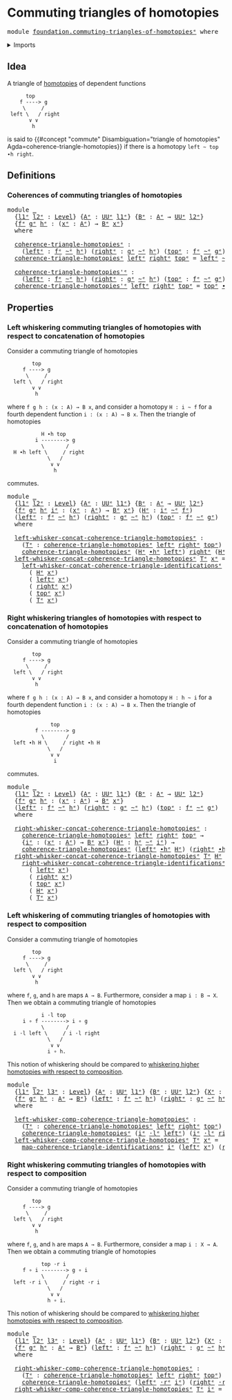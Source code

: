 # Commuting triangles of homotopies

<pre class="Agda"><a id="46" class="Keyword">module</a> <a id="53" href="foundation.commuting-triangles-of-homotopies%25E1%25B5%2589.html" class="Module">foundation.commuting-triangles-of-homotopiesᵉ</a> <a id="99" class="Keyword">where</a>
</pre>
<details><summary>Imports</summary>

<pre class="Agda"><a id="155" class="Keyword">open</a> <a id="160" class="Keyword">import</a> <a id="167" href="foundation.commuting-triangles-of-identifications%25E1%25B5%2589.html" class="Module">foundation.commuting-triangles-of-identificationsᵉ</a>
<a id="218" class="Keyword">open</a> <a id="223" class="Keyword">import</a> <a id="230" href="foundation.universe-levels%25E1%25B5%2589.html" class="Module">foundation.universe-levelsᵉ</a>
<a id="258" class="Keyword">open</a> <a id="263" class="Keyword">import</a> <a id="270" href="foundation.whiskering-homotopies-composition%25E1%25B5%2589.html" class="Module">foundation.whiskering-homotopies-compositionᵉ</a>

<a id="317" class="Keyword">open</a> <a id="322" class="Keyword">import</a> <a id="329" href="foundation-core.function-types%25E1%25B5%2589.html" class="Module">foundation-core.function-typesᵉ</a>
<a id="361" class="Keyword">open</a> <a id="366" class="Keyword">import</a> <a id="373" href="foundation-core.homotopies%25E1%25B5%2589.html" class="Module">foundation-core.homotopiesᵉ</a>
</pre>
</details>

## Idea

A triangle of [homotopies](foundation-core.homotopies.md) of dependent functions

```text
      top
    f ----> g
     \     /
 left \   / right
       ∨ ∨
        h
```

is said to
{{#concept "commute" Disambiguation="triangle of homotopies" Agda=coherence-triangle-homotopies}}
if there is a homotopy `left ~ top ∙h right`.

## Definitions

### Coherences of commuting triangles of homotopies

<pre class="Agda"><a id="831" class="Keyword">module</a> <a id="838" href="foundation.commuting-triangles-of-homotopies%25E1%25B5%2589.html#838" class="Module">_</a>
  <a id="842" class="Symbol">{</a><a id="843" href="foundation.commuting-triangles-of-homotopies%25E1%25B5%2589.html#843" class="Bound">l1ᵉ</a> <a id="847" href="foundation.commuting-triangles-of-homotopies%25E1%25B5%2589.html#847" class="Bound">l2ᵉ</a> <a id="851" class="Symbol">:</a> <a id="853" href="Agda.Primitive.html#742" class="Postulate">Level</a><a id="858" class="Symbol">}</a> <a id="860" class="Symbol">{</a><a id="861" href="foundation.commuting-triangles-of-homotopies%25E1%25B5%2589.html#861" class="Bound">Aᵉ</a> <a id="864" class="Symbol">:</a> <a id="866" href="Agda.Primitive.html#429" class="Primitive">UUᵉ</a> <a id="870" href="foundation.commuting-triangles-of-homotopies%25E1%25B5%2589.html#843" class="Bound">l1ᵉ</a><a id="873" class="Symbol">}</a> <a id="875" class="Symbol">{</a><a id="876" href="foundation.commuting-triangles-of-homotopies%25E1%25B5%2589.html#876" class="Bound">Bᵉ</a> <a id="879" class="Symbol">:</a> <a id="881" href="foundation.commuting-triangles-of-homotopies%25E1%25B5%2589.html#861" class="Bound">Aᵉ</a> <a id="884" class="Symbol">→</a> <a id="886" href="Agda.Primitive.html#429" class="Primitive">UUᵉ</a> <a id="890" href="foundation.commuting-triangles-of-homotopies%25E1%25B5%2589.html#847" class="Bound">l2ᵉ</a><a id="893" class="Symbol">}</a>
  <a id="897" class="Symbol">{</a><a id="898" href="foundation.commuting-triangles-of-homotopies%25E1%25B5%2589.html#898" class="Bound">fᵉ</a> <a id="901" href="foundation.commuting-triangles-of-homotopies%25E1%25B5%2589.html#901" class="Bound">gᵉ</a> <a id="904" href="foundation.commuting-triangles-of-homotopies%25E1%25B5%2589.html#904" class="Bound">hᵉ</a> <a id="907" class="Symbol">:</a> <a id="909" class="Symbol">(</a><a id="910" href="foundation.commuting-triangles-of-homotopies%25E1%25B5%2589.html#910" class="Bound">xᵉ</a> <a id="913" class="Symbol">:</a> <a id="915" href="foundation.commuting-triangles-of-homotopies%25E1%25B5%2589.html#861" class="Bound">Aᵉ</a><a id="917" class="Symbol">)</a> <a id="919" class="Symbol">→</a> <a id="921" href="foundation.commuting-triangles-of-homotopies%25E1%25B5%2589.html#876" class="Bound">Bᵉ</a> <a id="924" href="foundation.commuting-triangles-of-homotopies%25E1%25B5%2589.html#910" class="Bound">xᵉ</a><a id="926" class="Symbol">}</a>
  <a id="930" class="Keyword">where</a>

  <a id="939" href="foundation.commuting-triangles-of-homotopies%25E1%25B5%2589.html#939" class="Function">coherence-triangle-homotopiesᵉ</a> <a id="970" class="Symbol">:</a>
    <a id="976" class="Symbol">(</a><a id="977" href="foundation.commuting-triangles-of-homotopies%25E1%25B5%2589.html#977" class="Bound">leftᵉ</a> <a id="983" class="Symbol">:</a> <a id="985" href="foundation.commuting-triangles-of-homotopies%25E1%25B5%2589.html#898" class="Bound">fᵉ</a> <a id="988" href="foundation-core.homotopies%25E1%25B5%2589.html#2800" class="Function Operator">~ᵉ</a> <a id="991" href="foundation.commuting-triangles-of-homotopies%25E1%25B5%2589.html#904" class="Bound">hᵉ</a><a id="993" class="Symbol">)</a> <a id="995" class="Symbol">(</a><a id="996" href="foundation.commuting-triangles-of-homotopies%25E1%25B5%2589.html#996" class="Bound">rightᵉ</a> <a id="1003" class="Symbol">:</a> <a id="1005" href="foundation.commuting-triangles-of-homotopies%25E1%25B5%2589.html#901" class="Bound">gᵉ</a> <a id="1008" href="foundation-core.homotopies%25E1%25B5%2589.html#2800" class="Function Operator">~ᵉ</a> <a id="1011" href="foundation.commuting-triangles-of-homotopies%25E1%25B5%2589.html#904" class="Bound">hᵉ</a><a id="1013" class="Symbol">)</a> <a id="1015" class="Symbol">(</a><a id="1016" href="foundation.commuting-triangles-of-homotopies%25E1%25B5%2589.html#1016" class="Bound">topᵉ</a> <a id="1021" class="Symbol">:</a> <a id="1023" href="foundation.commuting-triangles-of-homotopies%25E1%25B5%2589.html#898" class="Bound">fᵉ</a> <a id="1026" href="foundation-core.homotopies%25E1%25B5%2589.html#2800" class="Function Operator">~ᵉ</a> <a id="1029" href="foundation.commuting-triangles-of-homotopies%25E1%25B5%2589.html#901" class="Bound">gᵉ</a><a id="1031" class="Symbol">)</a> <a id="1033" class="Symbol">→</a> <a id="1035" href="Agda.Primitive.html#429" class="Primitive">UUᵉ</a> <a id="1039" class="Symbol">(</a><a id="1040" href="foundation.commuting-triangles-of-homotopies%25E1%25B5%2589.html#843" class="Bound">l1ᵉ</a> <a id="1044" href="Agda.Primitive.html#961" class="Primitive Operator">⊔</a> <a id="1046" href="foundation.commuting-triangles-of-homotopies%25E1%25B5%2589.html#847" class="Bound">l2ᵉ</a><a id="1049" class="Symbol">)</a>
  <a id="1053" href="foundation.commuting-triangles-of-homotopies%25E1%25B5%2589.html#939" class="Function">coherence-triangle-homotopiesᵉ</a> <a id="1084" href="foundation.commuting-triangles-of-homotopies%25E1%25B5%2589.html#1084" class="Bound">leftᵉ</a> <a id="1090" href="foundation.commuting-triangles-of-homotopies%25E1%25B5%2589.html#1090" class="Bound">rightᵉ</a> <a id="1097" href="foundation.commuting-triangles-of-homotopies%25E1%25B5%2589.html#1097" class="Bound">topᵉ</a> <a id="1102" class="Symbol">=</a> <a id="1104" href="foundation.commuting-triangles-of-homotopies%25E1%25B5%2589.html#1084" class="Bound">leftᵉ</a> <a id="1110" href="foundation-core.homotopies%25E1%25B5%2589.html#2800" class="Function Operator">~ᵉ</a> <a id="1113" href="foundation.commuting-triangles-of-homotopies%25E1%25B5%2589.html#1097" class="Bound">topᵉ</a> <a id="1118" href="foundation-core.homotopies%25E1%25B5%2589.html#3445" class="Function Operator">∙hᵉ</a> <a id="1122" href="foundation.commuting-triangles-of-homotopies%25E1%25B5%2589.html#1090" class="Bound">rightᵉ</a>

  <a id="1132" href="foundation.commuting-triangles-of-homotopies%25E1%25B5%2589.html#1132" class="Function">coherence-triangle-homotopies&#39;ᵉ</a> <a id="1164" class="Symbol">:</a>
    <a id="1170" class="Symbol">(</a><a id="1171" href="foundation.commuting-triangles-of-homotopies%25E1%25B5%2589.html#1171" class="Bound">leftᵉ</a> <a id="1177" class="Symbol">:</a> <a id="1179" href="foundation.commuting-triangles-of-homotopies%25E1%25B5%2589.html#898" class="Bound">fᵉ</a> <a id="1182" href="foundation-core.homotopies%25E1%25B5%2589.html#2800" class="Function Operator">~ᵉ</a> <a id="1185" href="foundation.commuting-triangles-of-homotopies%25E1%25B5%2589.html#904" class="Bound">hᵉ</a><a id="1187" class="Symbol">)</a> <a id="1189" class="Symbol">(</a><a id="1190" href="foundation.commuting-triangles-of-homotopies%25E1%25B5%2589.html#1190" class="Bound">rightᵉ</a> <a id="1197" class="Symbol">:</a> <a id="1199" href="foundation.commuting-triangles-of-homotopies%25E1%25B5%2589.html#901" class="Bound">gᵉ</a> <a id="1202" href="foundation-core.homotopies%25E1%25B5%2589.html#2800" class="Function Operator">~ᵉ</a> <a id="1205" href="foundation.commuting-triangles-of-homotopies%25E1%25B5%2589.html#904" class="Bound">hᵉ</a><a id="1207" class="Symbol">)</a> <a id="1209" class="Symbol">(</a><a id="1210" href="foundation.commuting-triangles-of-homotopies%25E1%25B5%2589.html#1210" class="Bound">topᵉ</a> <a id="1215" class="Symbol">:</a> <a id="1217" href="foundation.commuting-triangles-of-homotopies%25E1%25B5%2589.html#898" class="Bound">fᵉ</a> <a id="1220" href="foundation-core.homotopies%25E1%25B5%2589.html#2800" class="Function Operator">~ᵉ</a> <a id="1223" href="foundation.commuting-triangles-of-homotopies%25E1%25B5%2589.html#901" class="Bound">gᵉ</a><a id="1225" class="Symbol">)</a> <a id="1227" class="Symbol">→</a> <a id="1229" href="Agda.Primitive.html#429" class="Primitive">UUᵉ</a> <a id="1233" class="Symbol">(</a><a id="1234" href="foundation.commuting-triangles-of-homotopies%25E1%25B5%2589.html#843" class="Bound">l1ᵉ</a> <a id="1238" href="Agda.Primitive.html#961" class="Primitive Operator">⊔</a> <a id="1240" href="foundation.commuting-triangles-of-homotopies%25E1%25B5%2589.html#847" class="Bound">l2ᵉ</a><a id="1243" class="Symbol">)</a>
  <a id="1247" href="foundation.commuting-triangles-of-homotopies%25E1%25B5%2589.html#1132" class="Function">coherence-triangle-homotopies&#39;ᵉ</a> <a id="1279" href="foundation.commuting-triangles-of-homotopies%25E1%25B5%2589.html#1279" class="Bound">leftᵉ</a> <a id="1285" href="foundation.commuting-triangles-of-homotopies%25E1%25B5%2589.html#1285" class="Bound">rightᵉ</a> <a id="1292" href="foundation.commuting-triangles-of-homotopies%25E1%25B5%2589.html#1292" class="Bound">topᵉ</a> <a id="1297" class="Symbol">=</a> <a id="1299" href="foundation.commuting-triangles-of-homotopies%25E1%25B5%2589.html#1292" class="Bound">topᵉ</a> <a id="1304" href="foundation-core.homotopies%25E1%25B5%2589.html#3445" class="Function Operator">∙hᵉ</a> <a id="1308" href="foundation.commuting-triangles-of-homotopies%25E1%25B5%2589.html#1285" class="Bound">rightᵉ</a> <a id="1315" href="foundation-core.homotopies%25E1%25B5%2589.html#2800" class="Function Operator">~ᵉ</a> <a id="1318" href="foundation.commuting-triangles-of-homotopies%25E1%25B5%2589.html#1279" class="Bound">leftᵉ</a>
</pre>
## Properties

### Left whiskering commuting triangles of homotopies with respect to concatenation of homotopies

Consider a commuting triangle of homotopies

```text
        top
     f ----> g
      \     /
  left \   / right
        ∨ ∨
         h
```

where `f g h : (x : A) → B x`, and consider a homotopy `H : i ~ f` for a fourth
dependent function `i : (x : A) → B x`. Then the triangle of homotopies

```text
           H ∙h top
         i --------> g
           \       /
  H ∙h left \     / right
             \   /
              ∨ ∨
               h
```

commutes.

<pre class="Agda"><a id="1913" class="Keyword">module</a> <a id="1920" href="foundation.commuting-triangles-of-homotopies%25E1%25B5%2589.html#1920" class="Module">_</a>
  <a id="1924" class="Symbol">{</a><a id="1925" href="foundation.commuting-triangles-of-homotopies%25E1%25B5%2589.html#1925" class="Bound">l1ᵉ</a> <a id="1929" href="foundation.commuting-triangles-of-homotopies%25E1%25B5%2589.html#1929" class="Bound">l2ᵉ</a> <a id="1933" class="Symbol">:</a> <a id="1935" href="Agda.Primitive.html#742" class="Postulate">Level</a><a id="1940" class="Symbol">}</a> <a id="1942" class="Symbol">{</a><a id="1943" href="foundation.commuting-triangles-of-homotopies%25E1%25B5%2589.html#1943" class="Bound">Aᵉ</a> <a id="1946" class="Symbol">:</a> <a id="1948" href="Agda.Primitive.html#429" class="Primitive">UUᵉ</a> <a id="1952" href="foundation.commuting-triangles-of-homotopies%25E1%25B5%2589.html#1925" class="Bound">l1ᵉ</a><a id="1955" class="Symbol">}</a> <a id="1957" class="Symbol">{</a><a id="1958" href="foundation.commuting-triangles-of-homotopies%25E1%25B5%2589.html#1958" class="Bound">Bᵉ</a> <a id="1961" class="Symbol">:</a> <a id="1963" href="foundation.commuting-triangles-of-homotopies%25E1%25B5%2589.html#1943" class="Bound">Aᵉ</a> <a id="1966" class="Symbol">→</a> <a id="1968" href="Agda.Primitive.html#429" class="Primitive">UUᵉ</a> <a id="1972" href="foundation.commuting-triangles-of-homotopies%25E1%25B5%2589.html#1929" class="Bound">l2ᵉ</a><a id="1975" class="Symbol">}</a>
  <a id="1979" class="Symbol">{</a><a id="1980" href="foundation.commuting-triangles-of-homotopies%25E1%25B5%2589.html#1980" class="Bound">fᵉ</a> <a id="1983" href="foundation.commuting-triangles-of-homotopies%25E1%25B5%2589.html#1983" class="Bound">gᵉ</a> <a id="1986" href="foundation.commuting-triangles-of-homotopies%25E1%25B5%2589.html#1986" class="Bound">hᵉ</a> <a id="1989" href="foundation.commuting-triangles-of-homotopies%25E1%25B5%2589.html#1989" class="Bound">iᵉ</a> <a id="1992" class="Symbol">:</a> <a id="1994" class="Symbol">(</a><a id="1995" href="foundation.commuting-triangles-of-homotopies%25E1%25B5%2589.html#1995" class="Bound">xᵉ</a> <a id="1998" class="Symbol">:</a> <a id="2000" href="foundation.commuting-triangles-of-homotopies%25E1%25B5%2589.html#1943" class="Bound">Aᵉ</a><a id="2002" class="Symbol">)</a> <a id="2004" class="Symbol">→</a> <a id="2006" href="foundation.commuting-triangles-of-homotopies%25E1%25B5%2589.html#1958" class="Bound">Bᵉ</a> <a id="2009" href="foundation.commuting-triangles-of-homotopies%25E1%25B5%2589.html#1995" class="Bound">xᵉ</a><a id="2011" class="Symbol">}</a> <a id="2013" class="Symbol">(</a><a id="2014" href="foundation.commuting-triangles-of-homotopies%25E1%25B5%2589.html#2014" class="Bound">Hᵉ</a> <a id="2017" class="Symbol">:</a> <a id="2019" href="foundation.commuting-triangles-of-homotopies%25E1%25B5%2589.html#1989" class="Bound">iᵉ</a> <a id="2022" href="foundation-core.homotopies%25E1%25B5%2589.html#2800" class="Function Operator">~ᵉ</a> <a id="2025" href="foundation.commuting-triangles-of-homotopies%25E1%25B5%2589.html#1980" class="Bound">fᵉ</a><a id="2027" class="Symbol">)</a>
  <a id="2031" class="Symbol">(</a><a id="2032" href="foundation.commuting-triangles-of-homotopies%25E1%25B5%2589.html#2032" class="Bound">leftᵉ</a> <a id="2038" class="Symbol">:</a> <a id="2040" href="foundation.commuting-triangles-of-homotopies%25E1%25B5%2589.html#1980" class="Bound">fᵉ</a> <a id="2043" href="foundation-core.homotopies%25E1%25B5%2589.html#2800" class="Function Operator">~ᵉ</a> <a id="2046" href="foundation.commuting-triangles-of-homotopies%25E1%25B5%2589.html#1986" class="Bound">hᵉ</a><a id="2048" class="Symbol">)</a> <a id="2050" class="Symbol">(</a><a id="2051" href="foundation.commuting-triangles-of-homotopies%25E1%25B5%2589.html#2051" class="Bound">rightᵉ</a> <a id="2058" class="Symbol">:</a> <a id="2060" href="foundation.commuting-triangles-of-homotopies%25E1%25B5%2589.html#1983" class="Bound">gᵉ</a> <a id="2063" href="foundation-core.homotopies%25E1%25B5%2589.html#2800" class="Function Operator">~ᵉ</a> <a id="2066" href="foundation.commuting-triangles-of-homotopies%25E1%25B5%2589.html#1986" class="Bound">hᵉ</a><a id="2068" class="Symbol">)</a> <a id="2070" class="Symbol">(</a><a id="2071" href="foundation.commuting-triangles-of-homotopies%25E1%25B5%2589.html#2071" class="Bound">topᵉ</a> <a id="2076" class="Symbol">:</a> <a id="2078" href="foundation.commuting-triangles-of-homotopies%25E1%25B5%2589.html#1980" class="Bound">fᵉ</a> <a id="2081" href="foundation-core.homotopies%25E1%25B5%2589.html#2800" class="Function Operator">~ᵉ</a> <a id="2084" href="foundation.commuting-triangles-of-homotopies%25E1%25B5%2589.html#1983" class="Bound">gᵉ</a><a id="2086" class="Symbol">)</a>
  <a id="2090" class="Keyword">where</a>

  <a id="2099" href="foundation.commuting-triangles-of-homotopies%25E1%25B5%2589.html#2099" class="Function">left-whisker-concat-coherence-triangle-homotopiesᵉ</a> <a id="2150" class="Symbol">:</a>
    <a id="2156" class="Symbol">(</a><a id="2157" href="foundation.commuting-triangles-of-homotopies%25E1%25B5%2589.html#2157" class="Bound">Tᵉ</a> <a id="2160" class="Symbol">:</a> <a id="2162" href="foundation.commuting-triangles-of-homotopies%25E1%25B5%2589.html#939" class="Function">coherence-triangle-homotopiesᵉ</a> <a id="2193" href="foundation.commuting-triangles-of-homotopies%25E1%25B5%2589.html#2032" class="Bound">leftᵉ</a> <a id="2199" href="foundation.commuting-triangles-of-homotopies%25E1%25B5%2589.html#2051" class="Bound">rightᵉ</a> <a id="2206" href="foundation.commuting-triangles-of-homotopies%25E1%25B5%2589.html#2071" class="Bound">topᵉ</a><a id="2210" class="Symbol">)</a> <a id="2212" class="Symbol">→</a>
    <a id="2218" href="foundation.commuting-triangles-of-homotopies%25E1%25B5%2589.html#939" class="Function">coherence-triangle-homotopiesᵉ</a> <a id="2249" class="Symbol">(</a><a id="2250" href="foundation.commuting-triangles-of-homotopies%25E1%25B5%2589.html#2014" class="Bound">Hᵉ</a> <a id="2253" href="foundation-core.homotopies%25E1%25B5%2589.html#3445" class="Function Operator">∙hᵉ</a> <a id="2257" href="foundation.commuting-triangles-of-homotopies%25E1%25B5%2589.html#2032" class="Bound">leftᵉ</a><a id="2262" class="Symbol">)</a> <a id="2264" href="foundation.commuting-triangles-of-homotopies%25E1%25B5%2589.html#2051" class="Bound">rightᵉ</a> <a id="2271" class="Symbol">(</a><a id="2272" href="foundation.commuting-triangles-of-homotopies%25E1%25B5%2589.html#2014" class="Bound">Hᵉ</a> <a id="2275" href="foundation-core.homotopies%25E1%25B5%2589.html#3445" class="Function Operator">∙hᵉ</a> <a id="2279" href="foundation.commuting-triangles-of-homotopies%25E1%25B5%2589.html#2071" class="Bound">topᵉ</a><a id="2283" class="Symbol">)</a>
  <a id="2287" href="foundation.commuting-triangles-of-homotopies%25E1%25B5%2589.html#2099" class="Function">left-whisker-concat-coherence-triangle-homotopiesᵉ</a> <a id="2338" href="foundation.commuting-triangles-of-homotopies%25E1%25B5%2589.html#2338" class="Bound">Tᵉ</a> <a id="2341" href="foundation.commuting-triangles-of-homotopies%25E1%25B5%2589.html#2341" class="Bound">xᵉ</a> <a id="2344" class="Symbol">=</a>
    <a id="2350" href="foundation.commuting-triangles-of-identifications%25E1%25B5%2589.html#4662" class="Function">left-whisker-concat-coherence-triangle-identificationsᵉ</a>
      <a id="2412" class="Symbol">(</a> <a id="2414" href="foundation.commuting-triangles-of-homotopies%25E1%25B5%2589.html#2014" class="Bound">Hᵉ</a> <a id="2417" href="foundation.commuting-triangles-of-homotopies%25E1%25B5%2589.html#2341" class="Bound">xᵉ</a><a id="2419" class="Symbol">)</a>
      <a id="2427" class="Symbol">(</a> <a id="2429" href="foundation.commuting-triangles-of-homotopies%25E1%25B5%2589.html#2032" class="Bound">leftᵉ</a> <a id="2435" href="foundation.commuting-triangles-of-homotopies%25E1%25B5%2589.html#2341" class="Bound">xᵉ</a><a id="2437" class="Symbol">)</a>
      <a id="2445" class="Symbol">(</a> <a id="2447" href="foundation.commuting-triangles-of-homotopies%25E1%25B5%2589.html#2051" class="Bound">rightᵉ</a> <a id="2454" href="foundation.commuting-triangles-of-homotopies%25E1%25B5%2589.html#2341" class="Bound">xᵉ</a><a id="2456" class="Symbol">)</a>
      <a id="2464" class="Symbol">(</a> <a id="2466" href="foundation.commuting-triangles-of-homotopies%25E1%25B5%2589.html#2071" class="Bound">topᵉ</a> <a id="2471" href="foundation.commuting-triangles-of-homotopies%25E1%25B5%2589.html#2341" class="Bound">xᵉ</a><a id="2473" class="Symbol">)</a>
      <a id="2481" class="Symbol">(</a> <a id="2483" href="foundation.commuting-triangles-of-homotopies%25E1%25B5%2589.html#2338" class="Bound">Tᵉ</a> <a id="2486" href="foundation.commuting-triangles-of-homotopies%25E1%25B5%2589.html#2341" class="Bound">xᵉ</a><a id="2488" class="Symbol">)</a>
</pre>
### Right whiskering triangles of homotopies with respect to concatenation of homotopies

Consider a commuting triangle of homotopies

```text
        top
     f ----> g
      \     /
  left \   / right
        ∨ ∨
         h
```

where `f g h : (x : A) → B x`, and consider a homotopy `H : h ~ i` for a fourth
dependent function `i : (x : A) → B x`. Then the triangle of homotopies

```text
              top
         f --------> g
           \       /
  left ∙h H \     / right ∙h H
             \   /
              ∨ ∨
               i
```

commutes.

<pre class="Agda"><a id="3058" class="Keyword">module</a> <a id="3065" href="foundation.commuting-triangles-of-homotopies%25E1%25B5%2589.html#3065" class="Module">_</a>
  <a id="3069" class="Symbol">{</a><a id="3070" href="foundation.commuting-triangles-of-homotopies%25E1%25B5%2589.html#3070" class="Bound">l1ᵉ</a> <a id="3074" href="foundation.commuting-triangles-of-homotopies%25E1%25B5%2589.html#3074" class="Bound">l2ᵉ</a> <a id="3078" class="Symbol">:</a> <a id="3080" href="Agda.Primitive.html#742" class="Postulate">Level</a><a id="3085" class="Symbol">}</a> <a id="3087" class="Symbol">{</a><a id="3088" href="foundation.commuting-triangles-of-homotopies%25E1%25B5%2589.html#3088" class="Bound">Aᵉ</a> <a id="3091" class="Symbol">:</a> <a id="3093" href="Agda.Primitive.html#429" class="Primitive">UUᵉ</a> <a id="3097" href="foundation.commuting-triangles-of-homotopies%25E1%25B5%2589.html#3070" class="Bound">l1ᵉ</a><a id="3100" class="Symbol">}</a> <a id="3102" class="Symbol">{</a><a id="3103" href="foundation.commuting-triangles-of-homotopies%25E1%25B5%2589.html#3103" class="Bound">Bᵉ</a> <a id="3106" class="Symbol">:</a> <a id="3108" href="foundation.commuting-triangles-of-homotopies%25E1%25B5%2589.html#3088" class="Bound">Aᵉ</a> <a id="3111" class="Symbol">→</a> <a id="3113" href="Agda.Primitive.html#429" class="Primitive">UUᵉ</a> <a id="3117" href="foundation.commuting-triangles-of-homotopies%25E1%25B5%2589.html#3074" class="Bound">l2ᵉ</a><a id="3120" class="Symbol">}</a>
  <a id="3124" class="Symbol">{</a><a id="3125" href="foundation.commuting-triangles-of-homotopies%25E1%25B5%2589.html#3125" class="Bound">fᵉ</a> <a id="3128" href="foundation.commuting-triangles-of-homotopies%25E1%25B5%2589.html#3128" class="Bound">gᵉ</a> <a id="3131" href="foundation.commuting-triangles-of-homotopies%25E1%25B5%2589.html#3131" class="Bound">hᵉ</a> <a id="3134" class="Symbol">:</a> <a id="3136" class="Symbol">(</a><a id="3137" href="foundation.commuting-triangles-of-homotopies%25E1%25B5%2589.html#3137" class="Bound">xᵉ</a> <a id="3140" class="Symbol">:</a> <a id="3142" href="foundation.commuting-triangles-of-homotopies%25E1%25B5%2589.html#3088" class="Bound">Aᵉ</a><a id="3144" class="Symbol">)</a> <a id="3146" class="Symbol">→</a> <a id="3148" href="foundation.commuting-triangles-of-homotopies%25E1%25B5%2589.html#3103" class="Bound">Bᵉ</a> <a id="3151" href="foundation.commuting-triangles-of-homotopies%25E1%25B5%2589.html#3137" class="Bound">xᵉ</a><a id="3153" class="Symbol">}</a>
  <a id="3157" class="Symbol">(</a><a id="3158" href="foundation.commuting-triangles-of-homotopies%25E1%25B5%2589.html#3158" class="Bound">leftᵉ</a> <a id="3164" class="Symbol">:</a> <a id="3166" href="foundation.commuting-triangles-of-homotopies%25E1%25B5%2589.html#3125" class="Bound">fᵉ</a> <a id="3169" href="foundation-core.homotopies%25E1%25B5%2589.html#2800" class="Function Operator">~ᵉ</a> <a id="3172" href="foundation.commuting-triangles-of-homotopies%25E1%25B5%2589.html#3131" class="Bound">hᵉ</a><a id="3174" class="Symbol">)</a> <a id="3176" class="Symbol">(</a><a id="3177" href="foundation.commuting-triangles-of-homotopies%25E1%25B5%2589.html#3177" class="Bound">rightᵉ</a> <a id="3184" class="Symbol">:</a> <a id="3186" href="foundation.commuting-triangles-of-homotopies%25E1%25B5%2589.html#3128" class="Bound">gᵉ</a> <a id="3189" href="foundation-core.homotopies%25E1%25B5%2589.html#2800" class="Function Operator">~ᵉ</a> <a id="3192" href="foundation.commuting-triangles-of-homotopies%25E1%25B5%2589.html#3131" class="Bound">hᵉ</a><a id="3194" class="Symbol">)</a> <a id="3196" class="Symbol">(</a><a id="3197" href="foundation.commuting-triangles-of-homotopies%25E1%25B5%2589.html#3197" class="Bound">topᵉ</a> <a id="3202" class="Symbol">:</a> <a id="3204" href="foundation.commuting-triangles-of-homotopies%25E1%25B5%2589.html#3125" class="Bound">fᵉ</a> <a id="3207" href="foundation-core.homotopies%25E1%25B5%2589.html#2800" class="Function Operator">~ᵉ</a> <a id="3210" href="foundation.commuting-triangles-of-homotopies%25E1%25B5%2589.html#3128" class="Bound">gᵉ</a><a id="3212" class="Symbol">)</a>
  <a id="3216" class="Keyword">where</a>

  <a id="3225" href="foundation.commuting-triangles-of-homotopies%25E1%25B5%2589.html#3225" class="Function">right-whisker-concat-coherence-triangle-homotopiesᵉ</a> <a id="3277" class="Symbol">:</a>
    <a id="3283" href="foundation.commuting-triangles-of-homotopies%25E1%25B5%2589.html#939" class="Function">coherence-triangle-homotopiesᵉ</a> <a id="3314" href="foundation.commuting-triangles-of-homotopies%25E1%25B5%2589.html#3158" class="Bound">leftᵉ</a> <a id="3320" href="foundation.commuting-triangles-of-homotopies%25E1%25B5%2589.html#3177" class="Bound">rightᵉ</a> <a id="3327" href="foundation.commuting-triangles-of-homotopies%25E1%25B5%2589.html#3197" class="Bound">topᵉ</a> <a id="3332" class="Symbol">→</a>
    <a id="3338" class="Symbol">{</a><a id="3339" href="foundation.commuting-triangles-of-homotopies%25E1%25B5%2589.html#3339" class="Bound">iᵉ</a> <a id="3342" class="Symbol">:</a> <a id="3344" class="Symbol">(</a><a id="3345" href="foundation.commuting-triangles-of-homotopies%25E1%25B5%2589.html#3345" class="Bound">xᵉ</a> <a id="3348" class="Symbol">:</a> <a id="3350" href="foundation.commuting-triangles-of-homotopies%25E1%25B5%2589.html#3088" class="Bound">Aᵉ</a><a id="3352" class="Symbol">)</a> <a id="3354" class="Symbol">→</a> <a id="3356" href="foundation.commuting-triangles-of-homotopies%25E1%25B5%2589.html#3103" class="Bound">Bᵉ</a> <a id="3359" href="foundation.commuting-triangles-of-homotopies%25E1%25B5%2589.html#3345" class="Bound">xᵉ</a><a id="3361" class="Symbol">}</a> <a id="3363" class="Symbol">(</a><a id="3364" href="foundation.commuting-triangles-of-homotopies%25E1%25B5%2589.html#3364" class="Bound">Hᵉ</a> <a id="3367" class="Symbol">:</a> <a id="3369" href="foundation.commuting-triangles-of-homotopies%25E1%25B5%2589.html#3131" class="Bound">hᵉ</a> <a id="3372" href="foundation-core.homotopies%25E1%25B5%2589.html#2800" class="Function Operator">~ᵉ</a> <a id="3375" href="foundation.commuting-triangles-of-homotopies%25E1%25B5%2589.html#3339" class="Bound">iᵉ</a><a id="3377" class="Symbol">)</a> <a id="3379" class="Symbol">→</a>
    <a id="3385" href="foundation.commuting-triangles-of-homotopies%25E1%25B5%2589.html#939" class="Function">coherence-triangle-homotopiesᵉ</a> <a id="3416" class="Symbol">(</a><a id="3417" href="foundation.commuting-triangles-of-homotopies%25E1%25B5%2589.html#3158" class="Bound">leftᵉ</a> <a id="3423" href="foundation-core.homotopies%25E1%25B5%2589.html#3445" class="Function Operator">∙hᵉ</a> <a id="3427" href="foundation.commuting-triangles-of-homotopies%25E1%25B5%2589.html#3364" class="Bound">Hᵉ</a><a id="3429" class="Symbol">)</a> <a id="3431" class="Symbol">(</a><a id="3432" href="foundation.commuting-triangles-of-homotopies%25E1%25B5%2589.html#3177" class="Bound">rightᵉ</a> <a id="3439" href="foundation-core.homotopies%25E1%25B5%2589.html#3445" class="Function Operator">∙hᵉ</a> <a id="3443" href="foundation.commuting-triangles-of-homotopies%25E1%25B5%2589.html#3364" class="Bound">Hᵉ</a><a id="3445" class="Symbol">)</a> <a id="3447" href="foundation.commuting-triangles-of-homotopies%25E1%25B5%2589.html#3197" class="Bound">topᵉ</a>
  <a id="3454" href="foundation.commuting-triangles-of-homotopies%25E1%25B5%2589.html#3225" class="Function">right-whisker-concat-coherence-triangle-homotopiesᵉ</a> <a id="3506" href="foundation.commuting-triangles-of-homotopies%25E1%25B5%2589.html#3506" class="Bound">Tᵉ</a> <a id="3509" href="foundation.commuting-triangles-of-homotopies%25E1%25B5%2589.html#3509" class="Bound">Hᵉ</a> <a id="3512" href="foundation.commuting-triangles-of-homotopies%25E1%25B5%2589.html#3512" class="Bound">xᵉ</a> <a id="3515" class="Symbol">=</a>
    <a id="3521" href="foundation.commuting-triangles-of-identifications%25E1%25B5%2589.html#7963" class="Function">right-whisker-concat-coherence-triangle-identificationsᵉ</a>
      <a id="3584" class="Symbol">(</a> <a id="3586" href="foundation.commuting-triangles-of-homotopies%25E1%25B5%2589.html#3158" class="Bound">leftᵉ</a> <a id="3592" href="foundation.commuting-triangles-of-homotopies%25E1%25B5%2589.html#3512" class="Bound">xᵉ</a><a id="3594" class="Symbol">)</a>
      <a id="3602" class="Symbol">(</a> <a id="3604" href="foundation.commuting-triangles-of-homotopies%25E1%25B5%2589.html#3177" class="Bound">rightᵉ</a> <a id="3611" href="foundation.commuting-triangles-of-homotopies%25E1%25B5%2589.html#3512" class="Bound">xᵉ</a><a id="3613" class="Symbol">)</a>
      <a id="3621" class="Symbol">(</a> <a id="3623" href="foundation.commuting-triangles-of-homotopies%25E1%25B5%2589.html#3197" class="Bound">topᵉ</a> <a id="3628" href="foundation.commuting-triangles-of-homotopies%25E1%25B5%2589.html#3512" class="Bound">xᵉ</a><a id="3630" class="Symbol">)</a>
      <a id="3638" class="Symbol">(</a> <a id="3640" href="foundation.commuting-triangles-of-homotopies%25E1%25B5%2589.html#3509" class="Bound">Hᵉ</a> <a id="3643" href="foundation.commuting-triangles-of-homotopies%25E1%25B5%2589.html#3512" class="Bound">xᵉ</a><a id="3645" class="Symbol">)</a>
      <a id="3653" class="Symbol">(</a> <a id="3655" href="foundation.commuting-triangles-of-homotopies%25E1%25B5%2589.html#3506" class="Bound">Tᵉ</a> <a id="3658" href="foundation.commuting-triangles-of-homotopies%25E1%25B5%2589.html#3512" class="Bound">xᵉ</a><a id="3660" class="Symbol">)</a>
</pre>
### Left whiskering of commuting triangles of homotopies with respect to composition

Consider a commuting triangle of homotopies

```text
        top
     f ----> g
      \     /
  left \   / right
        ∨ ∨
         h
```

where `f`, `g`, and `h` are maps `A → B`. Furthermore, consider a map
`i : B → X`. Then we obtain a commuting triangle of homotopies

```text
           i ·l top
     i ∘ f --------> i ∘ g
           \       /
  i ·l left \     / i ·l right
             \   /
              ∨ ∨
             i ∘ h.
```

This notion of whiskering should be compared to
[whiskering higher homotopies with respect to composition](foundation.whiskering-higher-homotopies-composition.md).

<pre class="Agda"><a id="4370" class="Keyword">module</a> <a id="4377" href="foundation.commuting-triangles-of-homotopies%25E1%25B5%2589.html#4377" class="Module">_</a>
  <a id="4381" class="Symbol">{</a><a id="4382" href="foundation.commuting-triangles-of-homotopies%25E1%25B5%2589.html#4382" class="Bound">l1ᵉ</a> <a id="4386" href="foundation.commuting-triangles-of-homotopies%25E1%25B5%2589.html#4386" class="Bound">l2ᵉ</a> <a id="4390" href="foundation.commuting-triangles-of-homotopies%25E1%25B5%2589.html#4390" class="Bound">l3ᵉ</a> <a id="4394" class="Symbol">:</a> <a id="4396" href="Agda.Primitive.html#742" class="Postulate">Level</a><a id="4401" class="Symbol">}</a> <a id="4403" class="Symbol">{</a><a id="4404" href="foundation.commuting-triangles-of-homotopies%25E1%25B5%2589.html#4404" class="Bound">Aᵉ</a> <a id="4407" class="Symbol">:</a> <a id="4409" href="Agda.Primitive.html#429" class="Primitive">UUᵉ</a> <a id="4413" href="foundation.commuting-triangles-of-homotopies%25E1%25B5%2589.html#4382" class="Bound">l1ᵉ</a><a id="4416" class="Symbol">}</a> <a id="4418" class="Symbol">{</a><a id="4419" href="foundation.commuting-triangles-of-homotopies%25E1%25B5%2589.html#4419" class="Bound">Bᵉ</a> <a id="4422" class="Symbol">:</a> <a id="4424" href="Agda.Primitive.html#429" class="Primitive">UUᵉ</a> <a id="4428" href="foundation.commuting-triangles-of-homotopies%25E1%25B5%2589.html#4386" class="Bound">l2ᵉ</a><a id="4431" class="Symbol">}</a> <a id="4433" class="Symbol">{</a><a id="4434" href="foundation.commuting-triangles-of-homotopies%25E1%25B5%2589.html#4434" class="Bound">Xᵉ</a> <a id="4437" class="Symbol">:</a> <a id="4439" href="Agda.Primitive.html#429" class="Primitive">UUᵉ</a> <a id="4443" href="foundation.commuting-triangles-of-homotopies%25E1%25B5%2589.html#4390" class="Bound">l3ᵉ</a><a id="4446" class="Symbol">}</a> <a id="4448" class="Symbol">(</a><a id="4449" href="foundation.commuting-triangles-of-homotopies%25E1%25B5%2589.html#4449" class="Bound">iᵉ</a> <a id="4452" class="Symbol">:</a> <a id="4454" href="foundation.commuting-triangles-of-homotopies%25E1%25B5%2589.html#4419" class="Bound">Bᵉ</a> <a id="4457" class="Symbol">→</a> <a id="4459" href="foundation.commuting-triangles-of-homotopies%25E1%25B5%2589.html#4434" class="Bound">Xᵉ</a><a id="4461" class="Symbol">)</a>
  <a id="4465" class="Symbol">{</a><a id="4466" href="foundation.commuting-triangles-of-homotopies%25E1%25B5%2589.html#4466" class="Bound">fᵉ</a> <a id="4469" href="foundation.commuting-triangles-of-homotopies%25E1%25B5%2589.html#4469" class="Bound">gᵉ</a> <a id="4472" href="foundation.commuting-triangles-of-homotopies%25E1%25B5%2589.html#4472" class="Bound">hᵉ</a> <a id="4475" class="Symbol">:</a> <a id="4477" href="foundation.commuting-triangles-of-homotopies%25E1%25B5%2589.html#4404" class="Bound">Aᵉ</a> <a id="4480" class="Symbol">→</a> <a id="4482" href="foundation.commuting-triangles-of-homotopies%25E1%25B5%2589.html#4419" class="Bound">Bᵉ</a><a id="4484" class="Symbol">}</a> <a id="4486" class="Symbol">(</a><a id="4487" href="foundation.commuting-triangles-of-homotopies%25E1%25B5%2589.html#4487" class="Bound">leftᵉ</a> <a id="4493" class="Symbol">:</a> <a id="4495" href="foundation.commuting-triangles-of-homotopies%25E1%25B5%2589.html#4466" class="Bound">fᵉ</a> <a id="4498" href="foundation-core.homotopies%25E1%25B5%2589.html#2800" class="Function Operator">~ᵉ</a> <a id="4501" href="foundation.commuting-triangles-of-homotopies%25E1%25B5%2589.html#4472" class="Bound">hᵉ</a><a id="4503" class="Symbol">)</a> <a id="4505" class="Symbol">(</a><a id="4506" href="foundation.commuting-triangles-of-homotopies%25E1%25B5%2589.html#4506" class="Bound">rightᵉ</a> <a id="4513" class="Symbol">:</a> <a id="4515" href="foundation.commuting-triangles-of-homotopies%25E1%25B5%2589.html#4469" class="Bound">gᵉ</a> <a id="4518" href="foundation-core.homotopies%25E1%25B5%2589.html#2800" class="Function Operator">~ᵉ</a> <a id="4521" href="foundation.commuting-triangles-of-homotopies%25E1%25B5%2589.html#4472" class="Bound">hᵉ</a><a id="4523" class="Symbol">)</a> <a id="4525" class="Symbol">(</a><a id="4526" href="foundation.commuting-triangles-of-homotopies%25E1%25B5%2589.html#4526" class="Bound">topᵉ</a> <a id="4531" class="Symbol">:</a> <a id="4533" href="foundation.commuting-triangles-of-homotopies%25E1%25B5%2589.html#4466" class="Bound">fᵉ</a> <a id="4536" href="foundation-core.homotopies%25E1%25B5%2589.html#2800" class="Function Operator">~ᵉ</a> <a id="4539" href="foundation.commuting-triangles-of-homotopies%25E1%25B5%2589.html#4469" class="Bound">gᵉ</a><a id="4541" class="Symbol">)</a>
  <a id="4545" class="Keyword">where</a>

  <a id="4554" href="foundation.commuting-triangles-of-homotopies%25E1%25B5%2589.html#4554" class="Function">left-whisker-comp-coherence-triangle-homotopiesᵉ</a> <a id="4603" class="Symbol">:</a>
    <a id="4609" class="Symbol">(</a><a id="4610" href="foundation.commuting-triangles-of-homotopies%25E1%25B5%2589.html#4610" class="Bound">Tᵉ</a> <a id="4613" class="Symbol">:</a> <a id="4615" href="foundation.commuting-triangles-of-homotopies%25E1%25B5%2589.html#939" class="Function">coherence-triangle-homotopiesᵉ</a> <a id="4646" href="foundation.commuting-triangles-of-homotopies%25E1%25B5%2589.html#4487" class="Bound">leftᵉ</a> <a id="4652" href="foundation.commuting-triangles-of-homotopies%25E1%25B5%2589.html#4506" class="Bound">rightᵉ</a> <a id="4659" href="foundation.commuting-triangles-of-homotopies%25E1%25B5%2589.html#4526" class="Bound">topᵉ</a><a id="4663" class="Symbol">)</a> <a id="4665" class="Symbol">→</a>
    <a id="4671" href="foundation.commuting-triangles-of-homotopies%25E1%25B5%2589.html#939" class="Function">coherence-triangle-homotopiesᵉ</a> <a id="4702" class="Symbol">(</a><a id="4703" href="foundation.commuting-triangles-of-homotopies%25E1%25B5%2589.html#4449" class="Bound">iᵉ</a> <a id="4706" href="foundation.whiskering-homotopies-composition%25E1%25B5%2589.html#2417" class="Function Operator">·lᵉ</a> <a id="4710" href="foundation.commuting-triangles-of-homotopies%25E1%25B5%2589.html#4487" class="Bound">leftᵉ</a><a id="4715" class="Symbol">)</a> <a id="4717" class="Symbol">(</a><a id="4718" href="foundation.commuting-triangles-of-homotopies%25E1%25B5%2589.html#4449" class="Bound">iᵉ</a> <a id="4721" href="foundation.whiskering-homotopies-composition%25E1%25B5%2589.html#2417" class="Function Operator">·lᵉ</a> <a id="4725" href="foundation.commuting-triangles-of-homotopies%25E1%25B5%2589.html#4506" class="Bound">rightᵉ</a><a id="4731" class="Symbol">)</a> <a id="4733" class="Symbol">(</a><a id="4734" href="foundation.commuting-triangles-of-homotopies%25E1%25B5%2589.html#4449" class="Bound">iᵉ</a> <a id="4737" href="foundation.whiskering-homotopies-composition%25E1%25B5%2589.html#2417" class="Function Operator">·lᵉ</a> <a id="4741" href="foundation.commuting-triangles-of-homotopies%25E1%25B5%2589.html#4526" class="Bound">topᵉ</a><a id="4745" class="Symbol">)</a>
  <a id="4749" href="foundation.commuting-triangles-of-homotopies%25E1%25B5%2589.html#4554" class="Function">left-whisker-comp-coherence-triangle-homotopiesᵉ</a> <a id="4798" href="foundation.commuting-triangles-of-homotopies%25E1%25B5%2589.html#4798" class="Bound">Tᵉ</a> <a id="4801" href="foundation.commuting-triangles-of-homotopies%25E1%25B5%2589.html#4801" class="Bound">xᵉ</a> <a id="4804" class="Symbol">=</a>
    <a id="4810" href="foundation.commuting-triangles-of-identifications%25E1%25B5%2589.html#14869" class="Function">map-coherence-triangle-identificationsᵉ</a> <a id="4850" href="foundation.commuting-triangles-of-homotopies%25E1%25B5%2589.html#4449" class="Bound">iᵉ</a> <a id="4853" class="Symbol">(</a><a id="4854" href="foundation.commuting-triangles-of-homotopies%25E1%25B5%2589.html#4487" class="Bound">leftᵉ</a> <a id="4860" href="foundation.commuting-triangles-of-homotopies%25E1%25B5%2589.html#4801" class="Bound">xᵉ</a><a id="4862" class="Symbol">)</a> <a id="4864" class="Symbol">(</a><a id="4865" href="foundation.commuting-triangles-of-homotopies%25E1%25B5%2589.html#4506" class="Bound">rightᵉ</a> <a id="4872" href="foundation.commuting-triangles-of-homotopies%25E1%25B5%2589.html#4801" class="Bound">xᵉ</a><a id="4874" class="Symbol">)</a> <a id="4876" class="Symbol">(</a><a id="4877" href="foundation.commuting-triangles-of-homotopies%25E1%25B5%2589.html#4526" class="Bound">topᵉ</a> <a id="4882" href="foundation.commuting-triangles-of-homotopies%25E1%25B5%2589.html#4801" class="Bound">xᵉ</a><a id="4884" class="Symbol">)</a> <a id="4886" class="Symbol">(</a><a id="4887" href="foundation.commuting-triangles-of-homotopies%25E1%25B5%2589.html#4798" class="Bound">Tᵉ</a> <a id="4890" href="foundation.commuting-triangles-of-homotopies%25E1%25B5%2589.html#4801" class="Bound">xᵉ</a><a id="4892" class="Symbol">)</a>
</pre>
### Right whiskering commuting triangles of homotopies with respect to composition

Consider a commuting triangle of homotopies

```text
        top
     f ----> g
      \     /
  left \   / right
        ∨ ∨
         h
```

where `f`, `g`, and `h` are maps `A → B`. Furthermore, consider a map
`i : X → A`. Then we obtain a commuting triangle of homotopies

```text
           top ·r i
     f ∘ i --------> g ∘ i
           \       /
  left ·r i \     / right ·r i
             \   /
              ∨ ∨
             h ∘ i.
```

This notion of whiskering should be compared to
[whiskering higher homotopies with respect to composition](foundation.whiskering-higher-homotopies-composition.md).

<pre class="Agda"><a id="5600" class="Keyword">module</a> <a id="5607" href="foundation.commuting-triangles-of-homotopies%25E1%25B5%2589.html#5607" class="Module">_</a>
  <a id="5611" class="Symbol">{</a><a id="5612" href="foundation.commuting-triangles-of-homotopies%25E1%25B5%2589.html#5612" class="Bound">l1ᵉ</a> <a id="5616" href="foundation.commuting-triangles-of-homotopies%25E1%25B5%2589.html#5616" class="Bound">l2ᵉ</a> <a id="5620" href="foundation.commuting-triangles-of-homotopies%25E1%25B5%2589.html#5620" class="Bound">l3ᵉ</a> <a id="5624" class="Symbol">:</a> <a id="5626" href="Agda.Primitive.html#742" class="Postulate">Level</a><a id="5631" class="Symbol">}</a> <a id="5633" class="Symbol">{</a><a id="5634" href="foundation.commuting-triangles-of-homotopies%25E1%25B5%2589.html#5634" class="Bound">Aᵉ</a> <a id="5637" class="Symbol">:</a> <a id="5639" href="Agda.Primitive.html#429" class="Primitive">UUᵉ</a> <a id="5643" href="foundation.commuting-triangles-of-homotopies%25E1%25B5%2589.html#5612" class="Bound">l1ᵉ</a><a id="5646" class="Symbol">}</a> <a id="5648" class="Symbol">{</a><a id="5649" href="foundation.commuting-triangles-of-homotopies%25E1%25B5%2589.html#5649" class="Bound">Bᵉ</a> <a id="5652" class="Symbol">:</a> <a id="5654" href="Agda.Primitive.html#429" class="Primitive">UUᵉ</a> <a id="5658" href="foundation.commuting-triangles-of-homotopies%25E1%25B5%2589.html#5616" class="Bound">l2ᵉ</a><a id="5661" class="Symbol">}</a> <a id="5663" class="Symbol">{</a><a id="5664" href="foundation.commuting-triangles-of-homotopies%25E1%25B5%2589.html#5664" class="Bound">Xᵉ</a> <a id="5667" class="Symbol">:</a> <a id="5669" href="Agda.Primitive.html#429" class="Primitive">UUᵉ</a> <a id="5673" href="foundation.commuting-triangles-of-homotopies%25E1%25B5%2589.html#5620" class="Bound">l3ᵉ</a><a id="5676" class="Symbol">}</a>
  <a id="5680" class="Symbol">{</a><a id="5681" href="foundation.commuting-triangles-of-homotopies%25E1%25B5%2589.html#5681" class="Bound">fᵉ</a> <a id="5684" href="foundation.commuting-triangles-of-homotopies%25E1%25B5%2589.html#5684" class="Bound">gᵉ</a> <a id="5687" href="foundation.commuting-triangles-of-homotopies%25E1%25B5%2589.html#5687" class="Bound">hᵉ</a> <a id="5690" class="Symbol">:</a> <a id="5692" href="foundation.commuting-triangles-of-homotopies%25E1%25B5%2589.html#5634" class="Bound">Aᵉ</a> <a id="5695" class="Symbol">→</a> <a id="5697" href="foundation.commuting-triangles-of-homotopies%25E1%25B5%2589.html#5649" class="Bound">Bᵉ</a><a id="5699" class="Symbol">}</a> <a id="5701" class="Symbol">(</a><a id="5702" href="foundation.commuting-triangles-of-homotopies%25E1%25B5%2589.html#5702" class="Bound">leftᵉ</a> <a id="5708" class="Symbol">:</a> <a id="5710" href="foundation.commuting-triangles-of-homotopies%25E1%25B5%2589.html#5681" class="Bound">fᵉ</a> <a id="5713" href="foundation-core.homotopies%25E1%25B5%2589.html#2800" class="Function Operator">~ᵉ</a> <a id="5716" href="foundation.commuting-triangles-of-homotopies%25E1%25B5%2589.html#5687" class="Bound">hᵉ</a><a id="5718" class="Symbol">)</a> <a id="5720" class="Symbol">(</a><a id="5721" href="foundation.commuting-triangles-of-homotopies%25E1%25B5%2589.html#5721" class="Bound">rightᵉ</a> <a id="5728" class="Symbol">:</a> <a id="5730" href="foundation.commuting-triangles-of-homotopies%25E1%25B5%2589.html#5684" class="Bound">gᵉ</a> <a id="5733" href="foundation-core.homotopies%25E1%25B5%2589.html#2800" class="Function Operator">~ᵉ</a> <a id="5736" href="foundation.commuting-triangles-of-homotopies%25E1%25B5%2589.html#5687" class="Bound">hᵉ</a><a id="5738" class="Symbol">)</a> <a id="5740" class="Symbol">(</a><a id="5741" href="foundation.commuting-triangles-of-homotopies%25E1%25B5%2589.html#5741" class="Bound">topᵉ</a> <a id="5746" class="Symbol">:</a> <a id="5748" href="foundation.commuting-triangles-of-homotopies%25E1%25B5%2589.html#5681" class="Bound">fᵉ</a> <a id="5751" href="foundation-core.homotopies%25E1%25B5%2589.html#2800" class="Function Operator">~ᵉ</a> <a id="5754" href="foundation.commuting-triangles-of-homotopies%25E1%25B5%2589.html#5684" class="Bound">gᵉ</a><a id="5756" class="Symbol">)</a>
  <a id="5760" class="Keyword">where</a>

  <a id="5769" href="foundation.commuting-triangles-of-homotopies%25E1%25B5%2589.html#5769" class="Function">right-whisker-comp-coherence-triangle-homotopiesᵉ</a> <a id="5819" class="Symbol">:</a>
    <a id="5825" class="Symbol">(</a><a id="5826" href="foundation.commuting-triangles-of-homotopies%25E1%25B5%2589.html#5826" class="Bound">Tᵉ</a> <a id="5829" class="Symbol">:</a> <a id="5831" href="foundation.commuting-triangles-of-homotopies%25E1%25B5%2589.html#939" class="Function">coherence-triangle-homotopiesᵉ</a> <a id="5862" href="foundation.commuting-triangles-of-homotopies%25E1%25B5%2589.html#5702" class="Bound">leftᵉ</a> <a id="5868" href="foundation.commuting-triangles-of-homotopies%25E1%25B5%2589.html#5721" class="Bound">rightᵉ</a> <a id="5875" href="foundation.commuting-triangles-of-homotopies%25E1%25B5%2589.html#5741" class="Bound">topᵉ</a><a id="5879" class="Symbol">)</a> <a id="5881" class="Symbol">(</a><a id="5882" href="foundation.commuting-triangles-of-homotopies%25E1%25B5%2589.html#5882" class="Bound">iᵉ</a> <a id="5885" class="Symbol">:</a> <a id="5887" href="foundation.commuting-triangles-of-homotopies%25E1%25B5%2589.html#5664" class="Bound">Xᵉ</a> <a id="5890" class="Symbol">→</a> <a id="5892" href="foundation.commuting-triangles-of-homotopies%25E1%25B5%2589.html#5634" class="Bound">Aᵉ</a><a id="5894" class="Symbol">)</a> <a id="5896" class="Symbol">→</a>
    <a id="5902" href="foundation.commuting-triangles-of-homotopies%25E1%25B5%2589.html#939" class="Function">coherence-triangle-homotopiesᵉ</a> <a id="5933" class="Symbol">(</a><a id="5934" href="foundation.commuting-triangles-of-homotopies%25E1%25B5%2589.html#5702" class="Bound">leftᵉ</a> <a id="5940" href="foundation.whiskering-homotopies-composition%25E1%25B5%2589.html#2836" class="Function Operator">·rᵉ</a> <a id="5944" href="foundation.commuting-triangles-of-homotopies%25E1%25B5%2589.html#5882" class="Bound">iᵉ</a><a id="5946" class="Symbol">)</a> <a id="5948" class="Symbol">(</a><a id="5949" href="foundation.commuting-triangles-of-homotopies%25E1%25B5%2589.html#5721" class="Bound">rightᵉ</a> <a id="5956" href="foundation.whiskering-homotopies-composition%25E1%25B5%2589.html#2836" class="Function Operator">·rᵉ</a> <a id="5960" href="foundation.commuting-triangles-of-homotopies%25E1%25B5%2589.html#5882" class="Bound">iᵉ</a><a id="5962" class="Symbol">)</a> <a id="5964" class="Symbol">(</a><a id="5965" href="foundation.commuting-triangles-of-homotopies%25E1%25B5%2589.html#5741" class="Bound">topᵉ</a> <a id="5970" href="foundation.whiskering-homotopies-composition%25E1%25B5%2589.html#2836" class="Function Operator">·rᵉ</a> <a id="5974" href="foundation.commuting-triangles-of-homotopies%25E1%25B5%2589.html#5882" class="Bound">iᵉ</a><a id="5976" class="Symbol">)</a>
  <a id="5980" href="foundation.commuting-triangles-of-homotopies%25E1%25B5%2589.html#5769" class="Function">right-whisker-comp-coherence-triangle-homotopiesᵉ</a> <a id="6030" href="foundation.commuting-triangles-of-homotopies%25E1%25B5%2589.html#6030" class="Bound">Tᵉ</a> <a id="6033" href="foundation.commuting-triangles-of-homotopies%25E1%25B5%2589.html#6033" class="Bound">iᵉ</a> <a id="6036" class="Symbol">=</a> <a id="6038" href="foundation.commuting-triangles-of-homotopies%25E1%25B5%2589.html#6030" class="Bound">Tᵉ</a> <a id="6041" href="foundation-core.function-types%25E1%25B5%2589.html#476" class="Function Operator">∘ᵉ</a> <a id="6044" href="foundation.commuting-triangles-of-homotopies%25E1%25B5%2589.html#6033" class="Bound">iᵉ</a>
</pre>